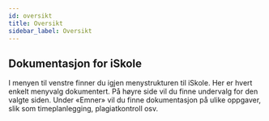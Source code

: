 ```yaml
---
id: oversikt
title: Oversikt 
sidebar_label: Oversikt
---
```


## Dokumentasjon for iSkole
I menyen til venstre finner du igjen menystrukturen til iSkole. Her er hvert enkelt menyvalg dokumentert. På høyre side vil du finne undervalg for den valgte siden.
Under «Emner» vil du finne dokumentasjon på ulike oppgaver, slik som timeplanlegging, plagiatkontroll osv.
